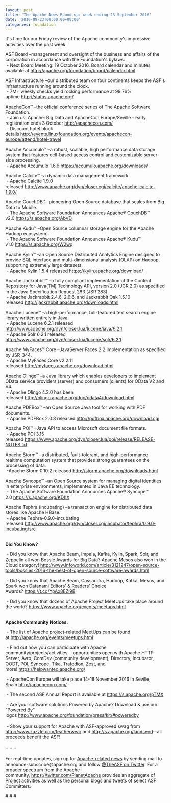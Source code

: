 ```yaml
---
layout: post
title: 'The Apache News Round-up: week ending 23 September 2016'
date: '2016-09-23T00:00:00+00:00'
categories: foundation
---
```

<p>It's time for our Friday review of the Apache community's impressive activities over the past week:</p> 
  <div> 
    <p>ASF Board –management and oversight of the business and affairs of the corporation in accordance with the Foundation's bylaws.<br />&nbsp;- Next Board Meeting: 19 October 2016. Board calendar and minutes available at <a href="http://apache.org/foundation/board/calendar.html">http://apache.org/foundation/board/calendar.html</a></p> 
    <p>ASF Infrastructure –our distributed team on four continents keeps the ASF's infrastructure running around the clock.<br />&nbsp;- 7M+ weekly checks yield rocking performance at 99.76% uptime&nbsp;<a href="http://status.apache.org/">http://status.apache.org/</a></p> 
  </div> 
  <div> 
    <p><a href="http://status.apache.org/"></a>ApacheCon™ –the official conference series of The Apache Software Foundation.<br />&nbsp;- Join us! Apache: Big Data and ApacheCon Europe/Seville - early registration ends 3 October&nbsp;<a href="http://apachecon.com/">http://apachecon.com/</a><br />&nbsp;- Discount hotel block details&nbsp;<a href="http://events.linuxfoundation.org/events/apachecon-europe/attend/hotel-travel">http://events.linuxfoundation.org/events/apachecon-europe/attend/hotel-travel</a></p> 
    <p>Apache Accumulo™ –a robust, scalable, high performance data storage system that features cell-based access control and customizable server-side processing.<br />&nbsp;- Apache Accumulo 1.6.6&nbsp;<a href="https://accumulo.apache.org/downloads/">https://accumulo.apache.org/downloads/</a></p> 
    <p>Apache Calcite™ –a dynamic data management framework.<br />&nbsp;- Apache Calcite 1.9.0 released&nbsp;<a href="http://www.apache.org/dyn/closer.cgi/calcite/apache-calcite-1.9.0/">http://www.apache.org/dyn/closer.cgi/calcite/apache-calcite-1.9.0/</a></p> 
    <p>Apache CouchDB™ –pioneering Open Source database that scales from Big Data to Mobile.<br />&nbsp;-&nbsp;The Apache Software Foundation Announces Apache® CouchDB™ v2.0&nbsp;<a href="https://s.apache.org/AbVD">https://s.apache.org/AbVD</a></p> 
    <p>Apache Kudu™ –Open Source columnar storage engine for the Apache Hadoop ecosystem.<br />&nbsp;- The Apache Software Foundation Announces Apache® Kudu™ v1.0&nbsp;<a href="https://s.apache.org/W2wq">https://s.apache.org/W2wq</a></p> 
    <p>Apache Kylin™ –an Open Source Distributed Analytics Engine designed to provide SQL interface and multi-dimensional analysis (OLAP) on Hadoop, supporting extremely large datasets.<br />&nbsp;- Apache Kylin 1.5.4 released&nbsp;<a href="https://kylin.apache.org/download/">https://kylin.apache.org/download/</a></p> 
    <p>Apache Jackrabbit™ –a fully compliant implementation of the Content Repository for Java(TM) Technology API, version 2.0 (JCR 2.0) as specified in the Java Specification Request 283 (JSR 283).<br />&nbsp;- Apache Jackrabbit 2.4.6, 2.6.6, and Jackrabbit Oak 1.5.10 released&nbsp;<a href="http://jackrabbit.apache.org/downloads.html">http://jackrabbit.apache.org/downloads.html</a><br /></p> 
    <p>Apache Lucene™ –a high-performance, full-featured text search engine library written entirely in Java.<br />&nbsp;- Apache Lucene 6.2.1 released <a href="http://www.apache.org/dyn/closer.lua/lucene/java/6.2.1">http://www.apache.org/dyn/closer.lua/lucene/java/6.2.1</a><br />&nbsp;- Apache Solr 6.2.1 released <a href="http://www.apache.org/dyn/closer.lua/lucene/solr/6.2.1">http://www.apache.org/dyn/closer.lua/lucene/solr/6.2.1</a></p> 
    <p>Apache MyFaces™ Core –JavaServer Faces 2.2 implementation as specified by JSR-344.<br />&nbsp;- Apache MyFaces Core v2.2.11 released&nbsp;<a href="http://myfaces.apache.org/download.html">http://myfaces.apache.org/download.html</a></p> 
    <p>Apache Olingo™ –a Java library which enables developers to implement OData service providers (server) and consumers (clients) for OData V2 and V4.<br />&nbsp;- Apache Olingo 4.3.0 has been released&nbsp;<a href="http://olingo.apache.org/doc/odata4/download.html">http://olingo.apache.org/doc/odata4/download.html</a></p> 
    <p>Apache PDFBox™ –an Open Source Java tool for working with PDF documents.<br />&nbsp;- Apache PDFBox 2.0.3 released&nbsp;<a href="http://pdfbox.apache.org/download.cgi">http://pdfbox.apache.org/download.cgi</a></p> 
    <p>Apache POI™ –Java API to access Microsoft document file formats.<br />&nbsp;- Apache POI 3.15 released&nbsp;<a href="https://www.apache.org/dyn/closer.lua/poi/release/RELEASE-NOTES.txt">https://www.apache.org/dyn/closer.lua/poi/release/RELEASE-NOTES.txt</a></p> 
    <p>Apache Storm™ –a distributed, fault-tolerant, and high-performance realtime computation system that provides strong guarantees on the processing of data.<br />&nbsp;-Apache Storm 0.10.2 released&nbsp;<a href="http://storm.apache.org/downloads.html">http://storm.apache.org/downloads.html</a></p> 
    <p>Apache Syncope™ –an Open Source system for managing digital identities in enterprise environments, implemented in Java EE technology.<br />&nbsp;- The Apache Software Foundation Announces Apache® Syncope™ 2.0&nbsp;<a href="https://s.apache.org/KDhX">https://s.apache.org/KDhX</a></p> 
    <p><a href="https://s.apache.org/KDhX"></a>Apache Tephra (incubating)&nbsp;–a transaction engine for distributed data stores like Apache HBase.<br />&nbsp;-&nbsp;Apache Tephra-0.9.0-incubating released&nbsp;<a href="http://www.apache.org/dyn/closer.cgi/incubator/tephra/0.9.0-incubating/src">http://www.apache.org/dyn/closer.cgi/incubator/tephra/0.9.0-incubating/src</a></p> 
    <p><b><br />Did You Know?</b></p> 
    <p><a href="http://qpid.apache.org/download.html"></a></p> 
    <p>&nbsp;- Did you know that Apache Beam, Impala, Kafka, Kylin, Spark, Solr, and Zeppelin all won Bossie Awards for Big Data? Apache Mesos also won in the Cloud category!&nbsp;<a href="http://www.infoworld.com/article/3121247/open-source-tools/bossies-2016-the-best-of-open-source-software-awards.html">http://www.infoworld.com/article/3121247/open-source-tools/bossies-2016-the-best-of-open-source-software-awards.html</a></p> 
    <p>&nbsp;- Did you know that Apache Beam, Cassandra, Hadoop, Kafka, Mesos, and Spark won Datanami Editors' &amp; Readers' Choice Awards?&nbsp;<a href="https://t.co/YpAx8EZi9B">https://t.co/YpAx8EZi9B</a></p> 
  </div> 
  <div> 
    <p>&nbsp;-&nbsp;Did you know that dozens of Apache Project MeetUps take place around the world?&nbsp;<a href="https://www.apache.org/events/meetups.html">https://www.apache.org/events/meetups.html</a><br /><br /></p> 
    <p><strong>Apache Community Notices:</strong></p> 
  </div> 
  <div> 
    <div> 
      <p>&nbsp;- The list of Apache project-related MeetUps can be found at&nbsp;<a href="http://apache.org/events/meetups.html">http://apache.org/events/meetups.html</a></p> 
      <p>&nbsp;- Find out how you can participate with Apache community/projects/activities --opportunities open with&nbsp;Apache HTTP Server,&nbsp;Avro, ComDev (community development), Directory, Incubator, OODT, POI, Syncope, Tika, Trafodion, Zest, and more!&nbsp;<a href="https://helpwanted.apache.org/">https://helpwanted.apache.org/</a></p> 
    </div> 
    <p>&nbsp;- ApacheCon Europe will take place 14-18 November 2016 in Seville, Spain&nbsp;<a href="http://apachecon.com/">http://apachecon.com/</a></p> 
    <div> 
      <p>&nbsp;- The second ASF Annual Report is available at <a href="https://s.apache.org/pTMX">https://s.apache.org/pTMX</a></p> 
    </div> 
    <div>&nbsp;- Are your software solutions Powered by Apache? Download &amp; use our &quot;Powered By&quot; logos&nbsp;<a href="http://www.apache.org/foundation/press/kit/#poweredby">http://www.apache.org/foundation/press/kit/#poweredby</a></div> 
    <div><br /></div> 
    <div>&nbsp;- Show your support for Apache with ASF-approved swag from <a href="http://www.zazzle.com/featherwear">http://www.zazzle.com/featherwear</a> and&nbsp;<a href="http://s.apache.org/landsend">http://s.apache.org/landsend</a>--all proceeds benefit the ASF!&nbsp;</div> 
    <div><br /></div> 
    <div>= = =</div> 
    <div><br /></div> 
    <div>For real-time updates, sign up for <a href="http://apache.org/foundation/mailinglists.html#foundation-announce">Apache-related news</a> by sending mail to announce-subscribe@apache.org and follow <a href="https://twitter.com/TheASF">@TheASF on Twitter</a>. For a broader spectrum from the Apache community,&nbsp;<a href="http://s.apache.org/landsend">https://twitter.com/PlanetApache</a> provides an aggregate of Project activities as well as the personal blogs and tweets of select ASF Committers.</div> 
  </div> 
  <p># # #</p>
